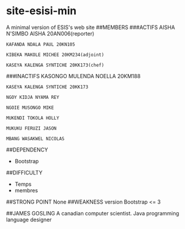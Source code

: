 # site-esisi-min
A minimal version of ESIS's web site
##MEMBERS
###ACTIFS
    AISHA N'SIMBO AISHA 20AN006(reporter)

    KAFANDA NDALA PAUL 20KN105

    KIBEKA MAKOLE MICHEE 20KM234(adjoint)
    
    KASEYA KALENGA SYNTICHE 20KK173(chef)
 
###INACTIFS
    KASONGO MULENDA NOELLA 20KM188
    
    KASEYA KALENGA SYNTICHE 20KK173

    NGOY KIDJA NYAMA REY

    NGOIE MUSONGO MIKE

    MUKENDI TOKOLA HOLLY

    MUKUKU FERUZI JASON

    MBANG WASAKWEL NICOLAS

##DEPENDENCY
<ul>
    <li>Bootstrap</li>
</ul>

##DIFFICULTY

<ul>
    <li>Temps</li>
    <li>membres</li>
</ul>

##STRONG POINT
None
##WEAKNESS
version Bootstrap <= 3

##JAMES GOSLING
    A canadian computer scientist.
    Java programming language designer
